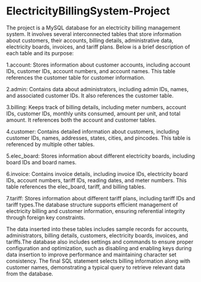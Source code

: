 # ElectricityBillingSystem-Project

The project is a MySQL database for an electricity billing management system. It involves several interconnected tables that store information about customers, their accounts, billing details, administrative data, electricity boards, invoices, and tariff plans. Below is a brief description of each table and its purpose:

1.account: Stores information about customer accounts, including account IDs, customer IDs, account numbers, and account names. This table references the customer table for customer information.

2.admin: Contains data about administrators, including admin IDs, names, and associated customer IDs. It also references the customer table.

3.billing: Keeps track of billing details, including meter numbers, account IDs, customer IDs, monthly units consumed, amount per unit, and total amount. It references both the account and customer tables.

4.customer: Contains detailed information about customers, including customer IDs, names, addresses, states, cities, and pincodes. This table is referenced by multiple other tables.

5.elec_board: Stores information about different electricity boards, including board IDs and board names.

6.invoice: Contains invoice details, including invoice IDs, electricity board IDs, account numbers, tariff IDs, reading dates, and meter numbers. This table references the elec_board, tariff, and billing tables.

7.tariff: Stores information about different tariff plans, including tariff IDs and tariff types.The database structure supports efficient management of electricity billing and customer information, ensuring referential integrity through foreign key constraints. 

The data inserted into these tables includes sample records for accounts, administrators, billing details, customers, electricity boards, invoices, and tariffs.The database also includes settings and commands to ensure proper configuration and optimization, such as disabling and enabling keys during data insertion to improve performance and maintaining character set consistency. The final SQL statement selects billing information along with customer names, demonstrating a typical query to retrieve relevant data from the database.
